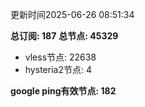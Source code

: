 更新时间2025-06-26 08:51:34

**总订阅: 187**
**总节点: 45329**
- vless节点: 22638
- hysteria2节点: 4

**google ping有效节点: 182**
